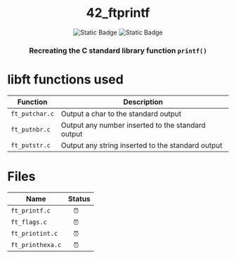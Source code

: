 <div align="center">

# 42_ftprintf
![Static Badge](https://img.shields.io/badge/score-%3F%2F100-green?style=for-the-badge&labelColor=%2312263A&color=%2306BCC1)
![Static Badge](https://img.shields.io/badge/language-C-green?style=for-the-badge&labelColor=%2312263A&color=%2306BCC1)

### Recreating the C standard library function `printf()`

</div>

# libft functions used
Function | Description
--|--|
`ft_putchar.c` | Output a char to the standard output
`ft_putnbr.c` | Output any number inserted to the standard output
`ft_putstr.c` | Output any string inserted to the standard output

# Files
Name | Status
--|--|
`ft_printf.c` | ⠀⏰
`ft_flags.c` | ⠀⏰
`ft_printint.c` | ⠀⏰
`ft_printhexa.c` | ⠀⏰